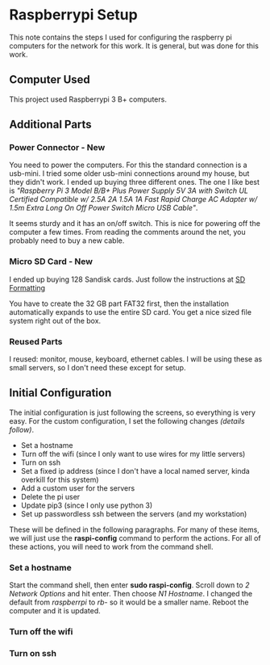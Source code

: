 # Raspberrypi Setup

This note contains the steps I used for configuring the raspberry pi computers for the network for this work.  It is general, but was done for this work.

##  Computer Used
This project used Raspberrypi 3 B+ computers.

##  Additional Parts

### Power Connector - New
You need to power the computers.  For this the standard connection is a usb-mini.  I tried some older usb-mini connections around
my house, but they didn't work.  I ended up buying three different ones.  The one I like best is 
_"Raspberry Pi 3 Model B/B+ Plus Power Supply 5V 3A with Switch UL Certified Compatible w/ 2.5A 2A 1.5A 1A Fast Rapid Charge AC Adapter w/ 1.5m Extra Long On Off Power Switch Micro USB Cable"_.

It seems sturdy and it has an on/off switch.  This is nice for powering off the computer a few times.  From reading the comments around the net, you probably need to buy a new cable.

### Micro SD Card - New
I ended up buying 128 Sandisk cards.  Just follow the instructions at [SD Formatting](https://www.raspberrypi.org/documentation/installation/sdxc_formatting.md)

You have to create the 32 GB part FAT32 first, then the installation automatically expands to use the entire SD card.  You get a nice sized file system right out of the box.

### Reused Parts
I reused:  monitor, mouse, keyboard, ethernet cables.  I will be using these as small servers, so I don't need these except for setup.

##  Initial Configuration

The initial configuration is just following the screens, so everything is very easy.  For the custom configuration, I set the following changes _(details follow)_.

*  Set a hostname
*  Turn off the wifi (since I only want to use wires for my little servers)
*  Turn on ssh
*  Set a fixed ip address (since I don't have a local named server, kinda overkill for this system)
*  Add a custom user for the servers
*  Delete the pi user
*  Update pip3 (since I only use python 3)
*  Set up passwordless ssh between the servers (and my workstation)

These will be defined in the following paragraphs.  For many of these items, we will just use the **raspi-config**  command to perform the actions.  For all of these actions, you will need to work from the command shell.

### Set a hostname

Start the command shell, then enter **sudo raspi-config**.  Scroll down to _2 Network Options_ and hit enter.  Then choose _N1 Hostname_.  I changed the default from _raspberrpi_ to _rb-<int>_ so it would be a smaller name.  Reboot the computer and it is updated.

### Turn off the wifi



### Turn on ssh
